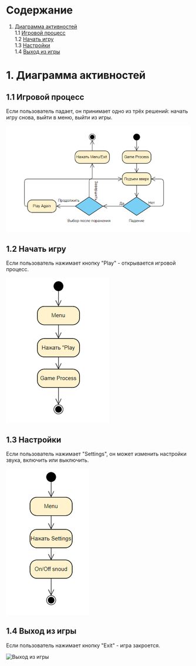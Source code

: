# Содержание
1. [Диаграмма активностей](#1)<br>
1.1 [Игровой процесс](#1.1)<br>
1.2 [Начать игру](#1.2)<br>
1.3 [Настройки](#1.3)<br>
1.4 [Выход из игры](#1.4)<br>

#  1. Диаграмма активностей <a name="1"></a>

## 1.1 Игровой процесс <a name="1.1"></a>
Если пользователь падает, он принимает одно из трёх решений: начать игру снова, выйти в меню, выйти из игры.

 ![Игровой проесс](https://github.com/fantomazio/project-doodyjump/blob/main/Диаграммы/Activity/1.Game%20Process.png)

## 1.2 Начать игру <a name="1.2"></a>
Если пользователь нажимает кнопку "Play" - открывается игровой процесс.

 ![Начать игру](https://github.com/fantomazio/project-doodyjump/blob/main/Диаграммы/Activity/2.Play.png)
 
## 1.3 Настройки <a name="1.3"></a>
Если пользователь нажимает "Settings", он может изменить настройки звука, включить или выключить.

 ![Настройки](https://github.com/fantomazio/project-doodyjump/blob/main/Диаграммы/Activity/3.Settings.png)

## 1.4 Выход из игры <a name="1.4"></a>
Если пользователь нажимает кнопку "Exit" - игра закроется.

 ![Выход из игры](https://github.com/fantomazio/project-doodyjump/blob/main/Диаграммы/Activity/Activity/4.Exit.png) 
